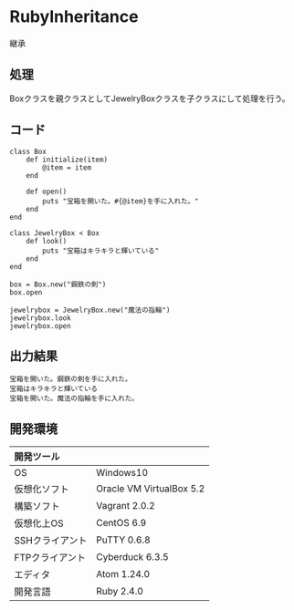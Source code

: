 # RubyInheritance
継承

## 処理
Boxクラスを親クラスとしてJewelryBoxクラスを子クラスにして処理を行う。

## コード
```
class Box
    def initialize(item)
        @item = item
    end

    def open()
        puts "宝箱を開いた。#{@item}を手に入れた。"
    end
end

class JewelryBox < Box
    def look()
        puts "宝箱はキラキラと輝いている"
    end
end

box = Box.new("鋼鉄の剣")
box.open

jewelrybox = JewelryBox.new("魔法の指輪")
jewelrybox.look
jewelrybox.open 
```

## 出力結果  
```
宝箱を開いた。鋼鉄の剣を手に入れた。
宝箱はキラキラと輝いている
宝箱を開いた。魔法の指輪を手に入れた。
```
  
## 開発環境
| 開発ツール |  |
|:-|:-|
| OS | Windows10 |
| 仮想化ソフト | Oracle VM VirtualBox 5.2 |
| 構築ソフト | Vagrant 2.0.2 |
| 仮想化上OS | CentOS 6.9 |
| SSHクライアント | PuTTY 0.6.8 |
| FTPクライアント | Cyberduck 6.3.5 |
| エディタ | Atom 1.24.0 |
| 開発言語 | Ruby 2.4.0 |
